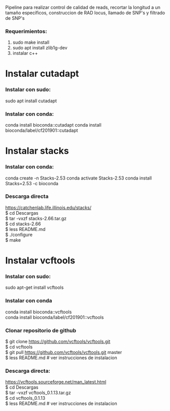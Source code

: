 Pipeline para realizar control de calidad de reads, recortar la longitud a un tamaño específicos, construccion de RAD locus, llamado de SNP's y filtrado de SNP's

### Requerimientos:
1. sudo make install
2. sudo apt install zlib1g-dev
3.  instalar c++

# Instalar cutadapt   

### Instalar con sudo:  

sudo apt install cutadapt  

### Instalar con conda:
conda install bioconda::cutadapt 
conda install bioconda/label/cf201901::cutadapt


# Instalar stacks
### Instalar con conda: 
conda create -n Stacks-2.53
conda activate Stacks-2.53
conda install Stacks=2.53  -c bioconda

### Descarga directa 
https://catchenlab.life.illinois.edu/stacks/  
$ cd Descargas  
$ tar -vxzf stacks-2.66.tar.gz   
$ cd  stacks-2.66  
$ less README.md   
$ ./configure  
$ make  

   
# Instalar vcftools

### Instalar con sudo:   
sudo apt-get install vcftools  

### Instalar con conda  
conda install bioconda::vcftools  
conda install bioconda/label/cf201901::vcftools   

### Clonar repositorio de github  
$ git clone https://github.com/vcftools/vcftools.git  
$ cd vcftools  
$ git pull https://github.com/vcftools/vcftools.git master  
$ less README.md # ver instrucciones de instalacion  
  
### Descarga directa:   
https://vcftools.sourceforge.net/man_latest.html  
$ cd Descargas  
$ tar -vxzf vcftools_0.1.13.tar.gz  
$ cd vcftools_0.1.13  
$ less README.md # ver instrucciones de instalacion  






